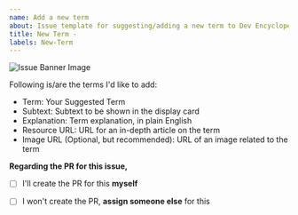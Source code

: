 ```yaml
---
name: Add a new term
about: Issue template for suggesting/adding a new term to Dev Encyclopedia
title: New Term - 
labels: New-Term
---
```



![Issue Banner Image](https://github.com/user-attachments/assets/272cd422-01a7-41d3-a09f-b13e2ad004ae)

<!-- Thanks for your interest in contributing to Dev Encyclopedia! -->
<!-- Please fill out the following fields to suggest/add a new term to the dev encyclopedia -->
Following is/are the terms I'd like to add: 
- Term: Your Suggested Term 
- Subtext: Subtext to be shown in the display card
- Explanation: Term explanation, in plain English
- Resource URL: URL for an in-depth article on the term
- Image URL (Optional, but recommended): URL of an image related to the term

**Regarding the PR for this issue,**
<!--Please choose one of the following options-->
- [ ] I'll create the PR for this **myself**
- [ ] I won't create the PR, **assign someone else** for this


<!-- Adding multiple terms? Please repeat the above for each term-->

<!-- Following is an example of how to fill these -->
<!-- 
- Term: API Gateway
- Subtext: Manages requests and directs them to the correct services
- Explanation: An API Gateway is like a front door that handles all requests from clients, ensuring they get directed to the right services. It's like a receptionist who directs calls to the correct department. Imagine an API Gateway as a helpful guide that makes sure everyone gets to where they need to go.
- Resource URL: https://www.wallarm.com/what/the-concept-of-an-api-gateway
- Image URL (Optional, but recommended): https://cdn.prod.API%20Gateway%20example.png
-->
